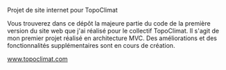 Projet de site internet pour TopoClimat

Vous trouverez dans ce dépôt la majeure partie du code de la première version du site web que j'ai réalisé pour le collectif TopoClimat. Il s'agit de mon premier projet réalisé en architecture MVC.
Des améliorations et des fonctionnalités supplémentaires sont en cours de création.

www.topoclimat.com
